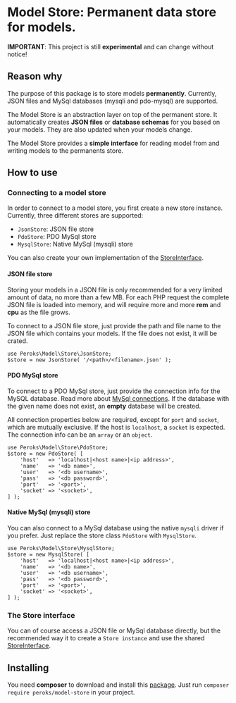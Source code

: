 # Model Store: Permanent data store for models.

**IMPORTANT**: This project is still **experimental** and can change without notice!

## Reason why

The purpose of this package is to store models **permanently**. Currently,
JSON files and MySql databases (mysqli and pdo-mysql) are supported.

The Model Store is an abstraction layer on top of the permanent store.
It automatically creates **JSON files** or **database schemas** for you based
on your models. They are also updated when your models change.

The Model Store provides a **simple interface** for reading model from and
writing models to the permanents store.    

## How to use

### Connecting to a model store

In order to connect to a model store, you first create a new store instance.
Currently, three different stores are supported:
- `JsonStore`: JSON file store
- `PdoStore`: PDO MySql store
- `MysqlStore`: Native MySql (mysqli) store

You can also create your own implementation of the [StoreInterface](src/StoreInterface.php).

#### JSON file store

Storing your models in a JSON file is only recommended for a very limited amount
of data, no more than a few MB. For each PHP request the complete JSON file is 
loaded into memory, and will require more and more **rem** and **cpu** as the
file grows.

To connect to a JSON file store, just provide the path and file name
to the JSON file which contains your models. If the file does not
exist, it will be crated.

    use Peroks\Model\Store\JsonStore;
    $store = new JsonStore( '/<path>/<filename>.json' );

#### PDO MySql store

To connect to a PDO MySql store, just provide the connection info for the MySQL
database. Read more about [MySql connections](https://www.php.net/manual/en/mysqli.quickstart.connections.php).
If the database with the given name does not exist, an **empty** database will be created.

All connection properties below are required, except for `port` and `socket`,
which are mutually exclusive. If the host is `localhost`, a `socket` is expected.
The connection info can be an `array` or an `object`.

    use Peroks\Model\Store\PdoStore;
    $store = new PdoStore( [
        'host'   => 'localhost|<host name>|<ip address>',
        'name'   => '<db name>',
        'user'   => '<db username>',
        'pass'   => '<db password>',
        'port'   => '<port>',
        'socket' => '<socket>',
    ] );

#### Native MySql (mysqli) store

You can also connect to a MySql database using the native `mysqli` driver
if you prefer. Just replace the store class `PdoStore` with `MysqlStore`.

    use Peroks\Model\Store\MysqlStore;
    $store = new MysqlStore( [
        'host'   => 'localhost|<host name>|<ip address>',
        'name'   => '<db name>',
        'user'   => '<db username>',
        'pass'   => '<db password>',
        'port'   => '<port>',
        'socket' => '<socket>',
    ] );

### The Store interface

You can of course access a JSON file or MySql database directly, but the
recommended way it to create a `Store instance` and use the shared
[StoreInterface](src/StoreInterface.php).

## Installing

You need **composer** to download and install this
[package](https://packagist.org/packages/peroks/model-store).
Just run `composer require peroks/model-store` in your project.
